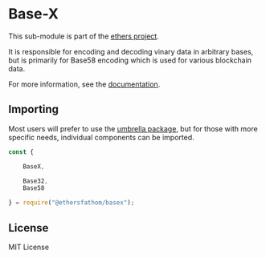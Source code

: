 Base-X
======

This sub-module is part of the [ethers project](https://github.com/ethers-io/ethers.js).

It is responsible for encoding and decoding vinary data in arbitrary bases, but
is primarily for Base58 encoding which is used for various blockchain data.

For more information, see the [documentation](https://docs.ethers.io/v5/api/utils/encoding/).

Importing
---------

Most users will prefer to use the [umbrella package](https://www.npmjs.com/package/ethers),
but for those with more specific needs, individual components can be imported.

```javascript
const {

    BaseX,

    Base32,
    Base58

} = require("@ethersfathom/basex");
```

License
-------

MIT License
